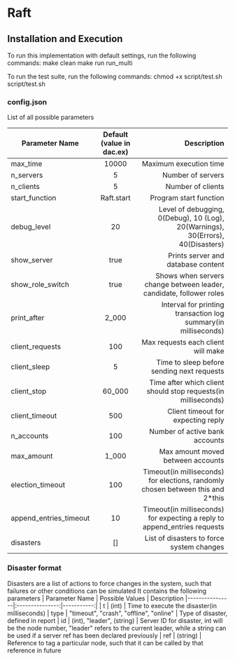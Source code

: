 # Raft


## Installation and Execution

To run this implementation with default settings, run the following commands:
make clean
make run run_multi

To run the test suite, run the following commands:
chmod +x script/test.sh
script/test.sh

### config.json
List of all possible parameters

| Parameter Name | Default (value in dac.ex) | Description
|----------------|:-------------------------:|-----------:|
| max_time | 10000 | Maximum execution time
| n_servers | 5 | Number of servers
| n_clients | 5 | Number of clients
| start_function | Raft.start | Program start function
| debug_level | 20 | Level of debugging, 0(Debug), 10 (Log), 20(Warnings), 30(Errors), 40(Disasters)
| show_server | true | Prints server and database content
| show_role_switch | true | Shows when servers change between leader, candidate, follower roles
| print_after | 2_000 | Interval for printing transaction log summary(in milliseconds)
| client_requests | 100 | Max requests each client will make
| client_sleep | 5 | Time to sleep before sending next requests
| client_stop | 60_000 | Time after which client should stop requests(in milliseconds)
| client_timeout | 500 | Client timeout for expecting reply
| n_accounts | 100 | Number of active bank accounts
| max_amount | 1_000 | Max amount moved between accounts
| election_timeout | 100 | Timeout(in milliseconds) for elections, randomly chosen between this and 2\*this
| append_entries_timeout | 10 | Timeout(in milliseconds) for expecting a reply to append_entries requests
| disasters | [] | List of disasters to force system changes

### Disaster format
Disasters are a list of actions to force changes in the system, such that failures or other conditions can be simulated
It contains the following parameters
| Parameter Name | Possible Values | Description
|----------------|:---------------:|-----------:|
| t | (int) | Time to execute the disaster(in milliseconds)
| type | "timeout", "crash", "offline", "online" | Type of disaster, defined in report 
| id | (int), "leader", (string) | Server ID for disaster, int will be the node number, "leader" refers to the current leader, while a string can be used if a server ref has been declared previously
| ref | (string) | Reference to tag a particular node, such that it can be called by that reference in future
